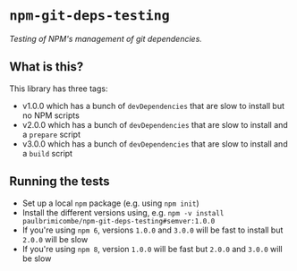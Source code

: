 # `npm-git-deps-testing`

_Testing of NPM's management of git dependencies._

## What is this?

This library has three tags:

- v1.0.0 which has a bunch of `devDependencies` that are slow to install but no NPM scripts
- v2.0.0 which has a bunch of `devDependencies` that are slow to install and a `prepare` script
- v3.0.0 which has a bunch of `devDependencies` that are slow to install and a `build` script

## Running the tests

- Set up a local `npm` package (e.g. using `npm init`)
- Install the different versions using, e.g. `npm -v install paulbrimicombe/npm-git-deps-testing#semver:1.0.0`
- If you're using `npm 6`, versions `1.0.0` and `3.0.0` will be fast to install but `2.0.0` will be slow
- If you're using `npm 8`, version `1.0.0` will be fast but `2.0.0` and `3.0.0` will be slow

